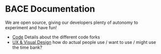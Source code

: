 # BACE Documentation

We are open source, giving our developers plenty of autonomy to experiment and have fun!

* [Code](../code/) Details about the different code forks
* [UX & Visual Design](ux/) how do actual people use / want to use / might use the time bank?





